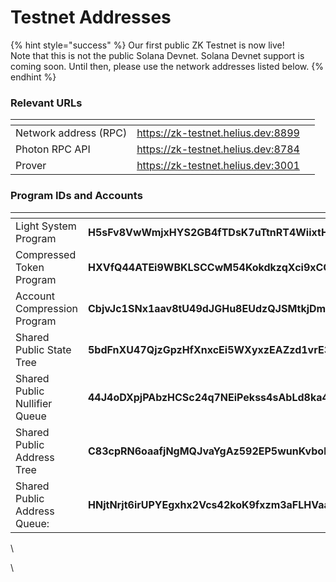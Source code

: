 # Testnet Addresses

{% hint style="success" %}
Our first public ZK Testnet is now live! \
Note that this is not the public Solana Devnet. Solana Devnet support is coming soon. Until then, please use the network addresses listed below.
{% endhint %}

### Relevant URLs

<table data-header-hidden><thead><tr><th></th><th></th><th data-hidden></th></tr></thead><tbody><tr><td>Network address (RPC)</td><td> <a href="https://zk-testnet.helius.dev:8899/">https://zk-testnet.helius.dev:8899</a> </td><td></td></tr><tr><td>Photon RPC API</td><td> <a href="https://zk-testnet.helius.dev:8784/">https://zk-testnet.helius.dev:8784</a></td><td></td></tr><tr><td>Prover</td><td> <a href="https://zk-testnet.helius.dev:3001/">https://zk-testnet.helius.dev:3001</a></td><td></td></tr></tbody></table>

### Program IDs and Accounts

<table><thead><tr><th width="248"></th><th></th></tr></thead><tbody><tr><td>Light System Program</td><td><strong>H5sFv8VwWmjxHYS2GB4fTDsK7uTtnRT4WiixtHrET3bN</strong></td></tr><tr><td>Compressed Token Program</td><td><strong>HXVfQ44ATEi9WBKLSCCwM54KokdkzqXci9xCQ7ST9SYN</strong></td></tr><tr><td>Account Compression Program</td><td><strong>CbjvJc1SNx1aav8tU49dJGHu8EUdzQJSMtkjDmV8miqK</strong></td></tr><tr><td>Shared Public State Tree</td><td><strong>5bdFnXU47QjzGpzHfXnxcEi5WXyxzEAZzd1vrE39bf1W</strong></td></tr><tr><td>Shared Public Nullifier Queue</td><td><strong>44J4oDXpjPAbzHCSc24q7NEiPekss4sAbLd8ka4gd9CZ</strong></td></tr><tr><td>Shared Public Address Tree</td><td><strong>C83cpRN6oaafjNgMQJvaYgAz592EP5wunKvbokeTKPLn</strong></td></tr><tr><td>Shared Public Address Queue:</td><td><strong>HNjtNrjt6irUPYEgxhx2Vcs42koK9fxzm3aFLHVaaRWz</strong></td></tr></tbody></table>

&#x20;

\


\
